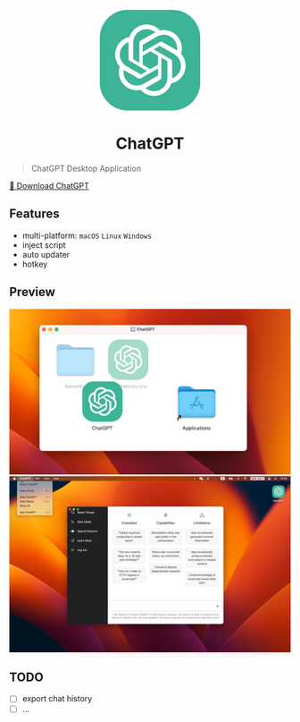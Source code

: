 <p align="center">
  <img width="180" src="./logo.png" alt="ChatGPT">
  <h1 align="center">ChatGPT</h1>
</p>

> ChatGPT Desktop Application

[🚀 Download ChatGPT](https://github.com/lencx/ChatGPT/releases)

## Features

- multi-platform: `macOS` `Linux` `Windows`
- inject script
- auto updater
- hotkey

## Preview

<img width="600" src="./assets/install.png" alt="install">
<img width="600" src="./assets/chat.png" alt="chat">

## TODO

- [ ] export chat history
- [ ] ...
